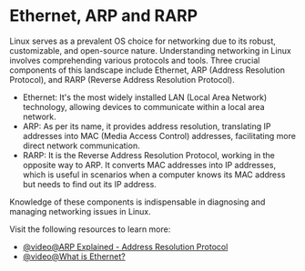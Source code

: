 # Ethernet, ARP and RARP 

Linux serves as a prevalent OS choice for networking due to its robust, customizable, and open-source nature. Understanding networking in Linux involves comprehending various protocols and tools. Three crucial components of this landscape include Ethernet, ARP (Address Resolution Protocol), and RARP (Reverse Address Resolution Protocol). 

- Ethernet: It's the most widely installed LAN (Local Area Network) technology, allowing devices to communicate within a local area network.
- ARP: As per its name, it provides address resolution, translating IP addresses into MAC (Media Access Control) addresses, facilitating more direct network communication.
- RARP: It is the Reverse Address Resolution Protocol, working in the opposite way to ARP. It converts MAC addresses into IP addresses, which is useful in scenarios when a computer knows its MAC address but needs to find out its IP address.

Knowledge of these components is indispensable in diagnosing and managing networking issues in Linux.

Visit the following resources to learn more:

- [@video@ARP Explained - Address Resolution Protocol](https://www.youtube.com/watch?v=cn8Zxh9bPio)
- [@video@What is Ethernet?](https://www.youtube.com/watch?v=HLziLmaYsO0)
